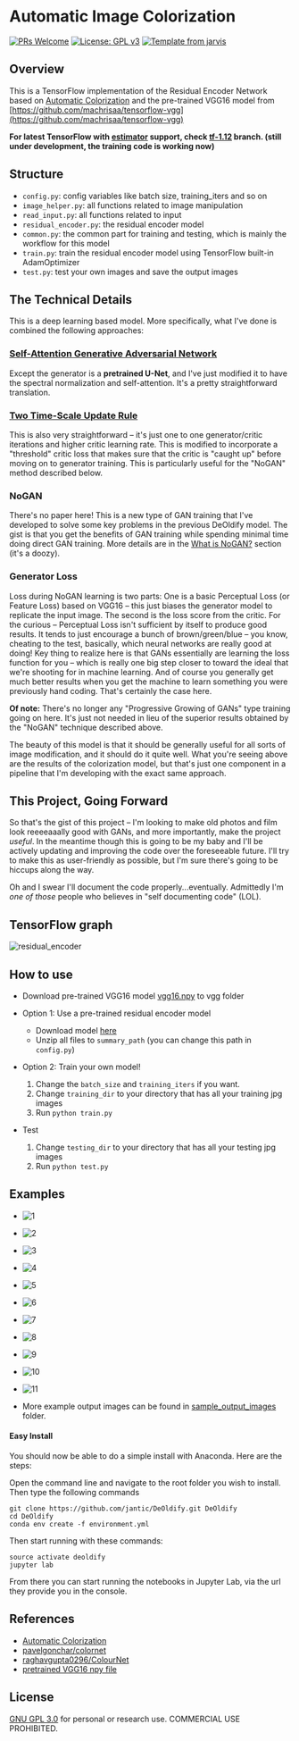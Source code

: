 # Automatic Image Colorization

[![PRs Welcome](https://img.shields.io/badge/PRs-welcome-brightgreen.svg?style=flat)](http://makeapullrequest.com)
[![License: GPL v3](https://img.shields.io/badge/License-GPL%20v3-blue.svg)](https://www.gnu.org/licenses/gpl-3.0)
[![Template from jarvis](https://img.shields.io/badge/Hi-Jarvis-ff69b4.svg)](https://github.com/Armour/Jarvis)

## Overview

This is a TensorFlow implementation of the Residual Encoder Network based on [Automatic Colorization](http://tinyclouds.org/colorize/) and the pre-trained VGG16 model from [https://github.com/machrisaa/tensorflow-vgg](https://github.com/machrisaa/tensorflow-vgg)

**For latest TensorFlow with [estimator](https://www.tensorflow.org/guide/estimators) support, check [tf-1.12](https://github.com/Armour/Automatic-Image-Colorization/tree/tf-1.12) branch. (still under development, the training code is working now)**

## Structure

* `config.py`: config variables like batch size, training_iters and so on
* `image_helper.py`: all functions related to image manipulation
* `read_input.py`: all functions related to input
* `residual_encoder.py`: the residual encoder model
* `common.py`: the common part for training and testing, which is mainly the workflow for this model
* `train.py`: train the residual encoder model using TensorFlow built-in AdamOptimizer
* `test.py`: test your own images and save the output images



## The Technical Details

This is a deep learning based model.  More specifically, what I've done is
combined the following approaches:

### [Self-Attention Generative Adversarial Network](https://arxiv.org/abs/1805.08318)

Except the generator is a **pretrained U-Net**, and I've just modified it to
have the spectral normalization and self-attention.  It's a pretty
straightforward translation.

### [Two Time-Scale Update Rule](https://arxiv.org/abs/1706.08500)

This is also very straightforward – it's just one to one generator/critic
iterations and higher critic learning rate.
This is modified to incorporate a "threshold" critic loss that makes sure that
the critic is "caught up" before moving on to generator training.
This is particularly useful for the "NoGAN" method described below.

### NoGAN

There's no paper here! This is a new type of GAN training that I've developed to
solve some key problems in the previous DeOldify model.
The gist is that you get the benefits of GAN training while spending minimal time
doing direct GAN training.
More details are in the [What is NoGAN?](#what-is-nogan) section (it's a doozy).

### Generator Loss

Loss during NoGAN learning is two parts:  One is a basic Perceptual Loss (or
Feature Loss) based on VGG16 – this just biases the generator model to replicate
the input image.
The second is the loss score from the critic.  For the curious – Perceptual Loss
isn't sufficient by itself to produce good results.
It tends to just encourage a bunch of brown/green/blue – you know, cheating to
the test, basically, which neural networks are really good at doing!
Key thing to realize here is that GANs essentially are learning the loss function
for you – which is really one big step closer to toward the ideal that we're
shooting for in machine learning.
And of course you generally get much better results when you get the machine to
learn something you were previously hand coding.
That's certainly the case here.

**Of note:**  There's no longer any "Progressive Growing of GANs" type training
going on here.  It's just not needed in lieu of the superior results obtained
by the "NoGAN" technique described above.

The beauty of this model is that it should be generally useful for all sorts of
image modification, and it should do it quite well.
What you're seeing above are the results of the colorization model, but that's
just one component in a pipeline that I'm developing with the exact same approach.

## This Project, Going Forward

So that's the gist of this project – I'm looking to make old photos and film
look reeeeaaally good with GANs, and more importantly, make the project *useful*.
In the meantime though this is going to be my baby and I'll be actively updating
and improving the code over the foreseeable future.
I'll try to make this as user-friendly as possible, but I'm sure there's going
to be hiccups along the way.

Oh and I swear I'll document the code properly...eventually.  Admittedly I'm
*one of those* people who believes in "self documenting code" (LOL).


## TensorFlow graph

![residual_encoder](residual_encoder.png)

## How to use

* Download pre-trained VGG16 model [vgg16.npy](https://drive.google.com/u/0/uc?id=1d0BRPQomC40L5xClfmuUBayRdJIdqKVb&export=download&confirm=t&uuid=ffb6f7e1-d71f-4f5d-a6a5-083f0b767e54&at=AB6BwCDjgV_wW8zsEGwQE5_Oh9kz:1691880071525) to vgg folder

* Option 1: Use a pre-trained residual encoder model
  * Download model [here](https://github.com/git-preet/IMAGE_COLORIZATION)
  * Unzip all files to `summary_path` (you can change this path in `config.py`)

* Option 2: Train your own model!
  1. Change the `batch_size` and `training_iters` if you want.
  2. Change `training_dir` to your directory that has all your training jpg images
  3. Run `python train.py`

* Test
  1. Change `testing_dir` to your directory that has all your testing jpg images
  2. Run `python test.py`

## Examples

* ![1](1.png)
* ![2](2.png)
* ![3](3.png)
* ![4](4.png)
* ![5](5.png)
* ![6](6.png)
* ![7](7.png)
* ![8](8.png)
* ![9](9.png)
* ![10](10.png)
* ![11](11.png)


* More example output images can be found in [sample_output_images](https://github.com/git-preet/IMAGE_COLORIZATION) folder.

#### Easy Install

You should now be able to do a simple install with Anaconda. Here are the steps:

Open the command line and navigate to the root folder you wish to install.  Then
type the following commands

```console
git clone https://github.com/jantic/DeOldify.git DeOldify
cd DeOldify
conda env create -f environment.yml
```

Then start running with these commands:

```console
source activate deoldify
jupyter lab
```

From there you can start running the notebooks in Jupyter Lab, via the url they
provide you in the console.


## References

* [Automatic Colorization](http://tinyclouds.org/colorize/)
* [pavelgonchar/colornet](https://github.com/pavelgonchar/colornet)
* [raghavgupta0296/ColourNet](https://github.com/raghavgupta0296/ColourNet)
* [pretrained VGG16 npy file](https://github.com/machrisaa/tensorflow-vgg)


## License

[GNU GPL 3.0](https://github.com/git-preet/IMAGE_COLORIZATION/blob/main/LICENSE) for personal or research use. COMMERCIAL USE PROHIBITED.
